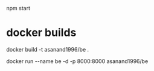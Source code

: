 npm start


# docker builds
docker build -t asanand1996/be . 

docker run --name be -d -p 8000:8000 asanand1996/be